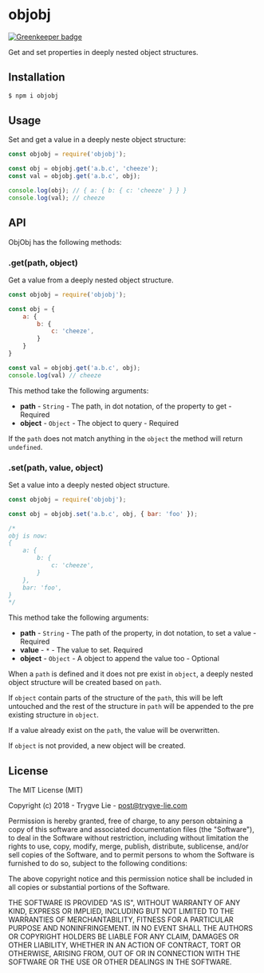 # objobj

[![Greenkeeper badge](https://badges.greenkeeper.io/trygve-lie/objobj.svg)](https://greenkeeper.io/)

Get and set properties in deeply nested object structures.

## Installation

```bash
$ npm i objobj
```

## Usage

Set and get a value in a deeply neste object structure:

```js
const objobj = require('objobj');

const obj = objobj.get('a.b.c', 'cheeze');
const val = objobj.get('a.b.c', obj);

console.log(obj); // { a: { b: { c: 'cheeze' } } }
console.log(val); // cheeze
```

## API

ObjObj has the following methods:

### .get(path, object)

Get a value from a deeply nested object structure.

```js
const objobj = require('objobj');

const obj = {
    a: {
        b: {
            c: 'cheeze',
        }
    }
}

const val = objobj.get('a.b.c', obj);
console.log(val) // cheeze
```

This method take the following arguments:

 * **path** - `String` - The path, in dot notation, of the property to get - Required
 * **object** - `Object` - The object to query - Required

If the `path` does not match anything in the `object` the method will return
`undefined`.


### .set(path, value, object)

Set a value into a deeply nested object structure.

```js
const objobj = require('objobj');

const obj = objobj.set('a.b.c', obj, { bar: 'foo' });

/*
obj is now:
{
    a: {
        b: {
            c: 'cheeze',
        }
    },
    bar: 'foo',
}
*/
```

This method take the following arguments:

 * **path** - `String` - The path of the property, in dot notation, to set a value - Required
 * **value** - `*` - The value to set. Required
 * **object** - `Object` - A object to append the value too - Optional

When a `path` is defined and it does not pre exist in `object`, a deeply nested
object structure will be created based on `path`.

If `object` contain parts of the structure of the `path`, this will be left
untouched and the rest of the structure in `path` will be appended to the
pre existing structure in `object`.

If a value already exist on the `path`, the value will be overwritten.

If `object` is not provided, a new object will be created.


## License

The MIT License (MIT)

Copyright (c) 2018 - Trygve Lie - post@trygve-lie.com

Permission is hereby granted, free of charge, to any person obtaining a copy
of this software and associated documentation files (the "Software"), to deal
in the Software without restriction, including without limitation the rights
to use, copy, modify, merge, publish, distribute, sublicense, and/or sell
copies of the Software, and to permit persons to whom the Software is
furnished to do so, subject to the following conditions:

The above copyright notice and this permission notice shall be included in
all copies or substantial portions of the Software.

THE SOFTWARE IS PROVIDED "AS IS", WITHOUT WARRANTY OF ANY KIND, EXPRESS OR
IMPLIED, INCLUDING BUT NOT LIMITED TO THE WARRANTIES OF MERCHANTABILITY,
FITNESS FOR A PARTICULAR PURPOSE AND NONINFRINGEMENT. IN NO EVENT SHALL THE
AUTHORS OR COPYRIGHT HOLDERS BE LIABLE FOR ANY CLAIM, DAMAGES OR OTHER
LIABILITY, WHETHER IN AN ACTION OF CONTRACT, TORT OR OTHERWISE, ARISING FROM,
OUT OF OR IN CONNECTION WITH THE SOFTWARE OR THE USE OR OTHER DEALINGS IN
THE SOFTWARE.
